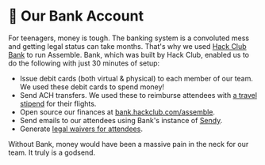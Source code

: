 # 🏦 Our Bank Account

For teenagers, money is tough. The banking system is a convoluted mess and getting legal status can take months. That's why we used [Hack Club Bank](https://hackclub.com/bank) to run Assemble. Bank, which was built by Hack Club, enabled us to do the following with just 30 minutes of setup:

- Issue debit cards (both virtual & physical) to each member of our team. We used these debit cards to spend money!
- Send ACH transfers. We used these to reimburse attendees with [a travel stipend](/the-attendees/stipends) for their flights.
- Open source our finances at [bank.hackclub.com/assemble](https://bank.hackclub.com/assemble).
- Send emails to our attendees using Bank's instance of [Sendy](https://sendy.co).
- Generate [legal waivers for attendees](/further-reading/waiver.pdf).

Without Bank, money would have been a massive pain in the neck for our team. It truly is a godsend.
